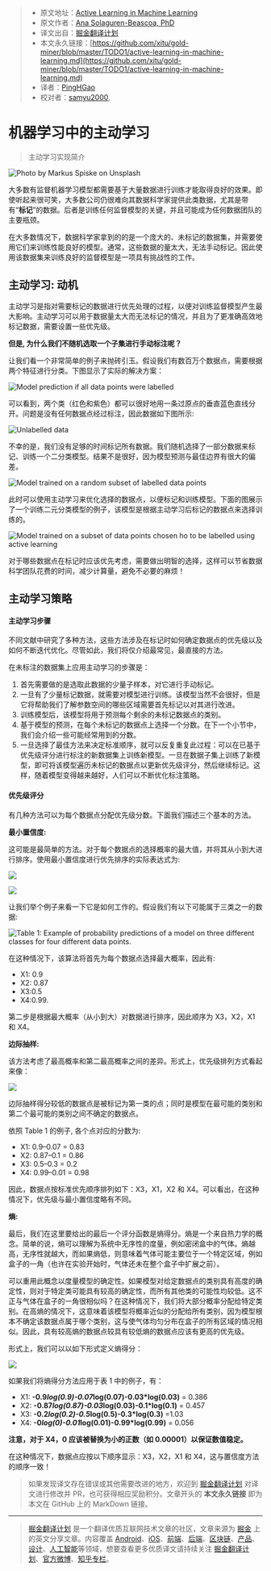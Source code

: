 > * 原文地址：[Active Learning in Machine Learning](https://towardsdatascience.com/active-learning-in-machine-learning-525e61be16e5)
> * 原文作者：[Ana Solaguren-Beascoa, PhD](https://medium.com/@ana.solagurenbeascoa)
> * 译文出自：[掘金翻译计划](https://github.com/xitu/gold-miner)
> * 本文永久链接：[https://github.com/xitu/gold-miner/blob/master/TODO1/active-learning-in-machine-learning.md](https://github.com/xitu/gold-miner/blob/master/TODO1/active-learning-in-machine-learning.md)
> * 译者：[PingHGao](https://github.com/PingHGao)
> * 校对者：[samyu2000](https://github.com/samyu2000), []()

# 机器学习中的主动学习

> 主动学习实现简介

![Photo by [Markus Spiske](https://unsplash.com/@markusspiske?utm_source=medium&utm_medium=referral) on [Unsplash](https://unsplash.com?utm_source=medium&utm_medium=referral)](https://cdn-images-1.medium.com/max/11520/0*wvT88RaaNLyiCLt8)

大多数有监督机器学习模型都需要基于大量数据进行训练才能取得良好的效果。即使听起来很可笑，大多数公司仍很难向其数据科学家提供此类数据，尤其是带有“**标记**”的数据。后者是训练任何监督模型的关键，并且可能成为任何数据团队的主要瓶颈。

在大多数情况下，数据科学家拿到的的是一个庞大的、未标记的数据集，并需要使用它们来训练性能良好的模型。通常，这些数据的量太大，无法手动标记。因此使用该数据集来训练良好的监督模型是一项具有挑战性的工作。

## 主动学习: 动机

主动学习是指对需要标记的数据进行优先处理的过程，以便对训练监督模型产生最大影响。主动学习可以用于数据量太大而无法标记的情况，并且为了更准确高效地标记数据，需要设置一些优先级。

**但是, 为什么我们不随机选取一个子集进行手动标注呢？**

让我们看一个非常简单的例子来抛砖引玉。假设我们有数百万个数据点，需要根据两个特征进行分类。下图显示了实际的解决方案：

![Model prediction if all data points were labelled](https://cdn-images-1.medium.com/max/2000/1*Z_5GyCdFfcz_oVFnUuYczg.png)

可以看到，两个类（红色和紫色）都可以很好地用一条过原点的垂直蓝色直线分开。问题是没有任何数据点经过标注，因此数据如下图所示:

![Unlabelled data](https://cdn-images-1.medium.com/max/2000/1*fmnhkOPVsXNIUiroRg2CfQ.png)

不幸的是，我们没有足够的时间标记所有数据。我们随机选择了一部分数据来标记、训练一个二分类模型。结果不是很好，因为模型预测与最佳边界有很大的偏差。

![Model trained on a random subset of labelled data points](https://cdn-images-1.medium.com/max/2000/1*2bpj99Fppl2mqLb7Jb98XA.png)

此时可以使用主动学习来优化选择的数据点，以便标记和训练模型。下面的图展示了一个训练二元分类模型的例子，该模型是根据主动学习后标记的数据点来选择训练的。

![Model trained on a subset of data points chosen ho to be labelled using active learning](https://cdn-images-1.medium.com/max/2000/1*8eOKeWFNg29ruakj9b1Nzg.png)

对于哪些数据点在标记时应该优先考虑，需要做出明智的选择，这样可以节省数据科学团队花费的时间，减少计算量，避免不必要的麻烦！

## 主动学习策略

#### 主动学习步骤

不同文献中研究了多种方法，这些方法涉及在标记时如何确定数据点的优先级以及如何不断迭代优化。尽管如此，我们将仅介绍最常见，最直接的方法。

在未标注的数据集上应用主动学习的步骤是：

1. 首先需要做的是选取此数据的少量子样本，对它进行手动标记。
2. 一旦有了少量标记数据，就需要对模型进行训练。该模型当然不会很好，但是它将帮助我们了解参数空间的哪些区域需要首先标记以对其进行改进。
3. 训练模型后，该模型将用于预测每个剩余的未标记数据点的类别。
4. 基于模型的预测，在每个未标记的数据点上选择一个分数。在下一个小节中，我们会介绍一些可能经常用到的分数。
5. 一旦选择了最佳方法来决定标准顺序，就可以反复重复此过程：可以在已基于优先级评分进行标注的新数据集上训练新模型。一旦在数据子集上训练了新模型，即可将该模型遍历未标记的数据点以更新优先级评分，然后继续标记。这样，随着模型变得越来越好，人们可以不断优化标注策略。

#### 优先级评分

有几种方法可以为每个数据点分配优先级分数。下面我们描述三个基本的方法。

**最小置信度:**

这可能是最简单的方法。对于每个数据点的选择概率的最大值，并将其从小到大进行排序。使用最小置信度进行优先排序的实际表达式为:

![](https://cdn-images-1.medium.com/max/2000/1*RJ0wYr0LXxpxezaUc_z75A.png)

![](https://cdn-images-1.medium.com/max/2000/1*7taQkELyPNhYFH6-JgMsGA.png)

让我们举个例子来看一下它是如何工作的。假设我们有以下可能属于三类之一的数据:

![Table 1: Example of probability predictions of a model on three different classes for four different data points.](https://cdn-images-1.medium.com/max/6676/1*dUxgoL1aVNSyO1cP7C9riQ.png)

在这种情况下，该算法将首先为每个数据点选择最大概率，因此有:

* X1: 0.9
* X2: 0.87
* X3:0.5
* X4:0.99.

第二步是根据最大概率（从小到大）对数据进行排序，因此顺序为 X3，X2，X1 和 X4。

**边际抽样:**

该方法考虑了最高概率和第二最高概率之间的差异。形式上，优先级排列方式看起来像：

![](https://cdn-images-1.medium.com/max/2000/1*c-Qqr2TEzaaA-zGH01JalA.png)

边际抽样得分较低的数据点是被标记为第一类的点；同时是模型在最可能的类别和第二个最可能的类别之间不确定的数据点。

依照 Table 1 的例子, 各个点对应的分数为:

* X1: 0.9–0.07 = 0.83
* X2: 0.87–0.1 = 0.86
* X3: 0.5–0.3 = 0.2
* X4: 0.99–0.01 = 0.98

因此，数据点按标准优先顺序排列如下：X3，X1，X2 和 X4。可以看出，在这种情况下，优先级与最小置信度略有不同。

**熵:**

最后，我们在这里要给出的最后一个评分函数是熵得分。熵是一个来自热力学的概念。简单的说，熵可以理解为系统中无序性的度量，例如密闭盒中的气体。熵越高，无序性就越大，而如果熵低，则意味着气体可能主要位于一个特定区域，例如盒子的一角（也许在实验开始时，气体还未在整个盒子中扩展之前）。

可以重用此概念以度量模型的确定性。如果模型对给定数据点的类别具有高度的确定性，则对于特定类可能具有较高的确定性，而所有其他类的可能性均较低。这不正与气体在盒子的一角很相似吗？在这种情况下，我们将大部分概率分配给特定类别。在高熵的情况下，这意味着该模型将概率近似的分配给所有类别，因为模型根本不确定该数据点属于哪个类别，这与使气体均匀分布在盒子的所有区域的情况相似。因此，具有较高熵的数据点较具有较低熵的数据点应该有更高的优先级。

形式上，我们可以以如下形式定义熵得分：

![](https://cdn-images-1.medium.com/max/2000/1*sUuF5qqrW0CpArzejhNTNA.png)

如果我们将熵得分方法应用于表 1 中的例子，有：

* X1: **-0.9*log(0.9)-0.07*log(0.07)-0.03*log(0.03)** = 0.386
* X2: **-0.87*log(0.87)-0.03*log(0.03)-0.1*log(0.1)** = 0.457
* X3: **-0.2*log(0.2)-0.5*log(0.5)-0.3*log(0.3)** =1.03
* X4: **-0*log(0)-0.01*log(0.01)-0.99*log(0.99)** = 0.056

**注意，对于 X4，0 应该被替换为小的正数（如 0.00001）以保证数值稳定。**

在这种情况下，数据点应按以下顺序显示：X3，X2，X1 和 X4，这与置信度方法的顺序一致！

> 如果发现译文存在错误或其他需要改进的地方，欢迎到 [掘金翻译计划](https://github.com/xitu/gold-miner) 对译文进行修改并 PR，也可获得相应奖励积分。文章开头的 **本文永久链接** 即为本文在 GitHub 上的 MarkDown 链接。

---

> [掘金翻译计划](https://github.com/xitu/gold-miner) 是一个翻译优质互联网技术文章的社区，文章来源为 [掘金](https://juejin.im) 上的英文分享文章。内容覆盖 [Android](https://github.com/xitu/gold-miner#android)、[iOS](https://github.com/xitu/gold-miner#ios)、[前端](https://github.com/xitu/gold-miner#前端)、[后端](https://github.com/xitu/gold-miner#后端)、[区块链](https://github.com/xitu/gold-miner#区块链)、[产品](https://github.com/xitu/gold-miner#产品)、[设计](https://github.com/xitu/gold-miner#设计)、[人工智能](https://github.com/xitu/gold-miner#人工智能)等领域，想要查看更多优质译文请持续关注 [掘金翻译计划](https://github.com/xitu/gold-miner)、[官方微博](http://weibo.com/juejinfanyi)、[知乎专栏](https://zhuanlan.zhihu.com/juejinfanyi)。

